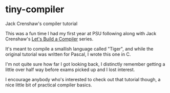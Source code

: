 # tiny-compiler
Jack Crenshaw's compiler tutorial

This was a fun time I had my first year at PSU following along with Jack Crenshaw's [Let's Build a Compiler](https://compilers.iecc.com/crenshaw/) series.

It's meant to compile a smallish language called "Tiger", and while the original tutorial was written for Pascal, I wrote this one in C.

I'm not quite sure how far I got looking back, I distinctly remember getting a little over half way before exams picked up and I lost interest.

I encourage anybody who's interested to check out that tutorial though, a nice little bit of practical compiler basics.
